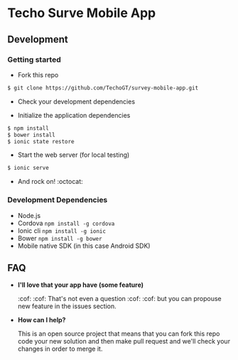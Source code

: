 # Techo Surve Mobile App

## Development

### Getting started

- Fork this repo

```bash
$ git clone https://github.com/TechoGT/survey-mobile-app.git 
```
- Check your development dependencies

- Initialize the application dependencies

```bash
$ npm install
$ bower install
$ ionic state restore
```

- Start the web server (for local testing)

```bash
$ ionic serve
```

- And rock on! :octocat:

### Development Dependencies
- Node.js
- Cordova `npm install -g cordova`
- Ionic cli `npm install -g ionic`
- Bower `npm install -g bower`
- Mobile native SDK (in this case Android SDK)

## FAQ

- **I'll love that your app have (some feature)**

	:cof: :cof: That's not even a question :cof: :cof: but you can propouse new feature in the issues section.

- **How can I help?**

	This is an open source project that means that you can fork this repo code your new solution and then make pull request and we'll check your changes in order to merge it.
